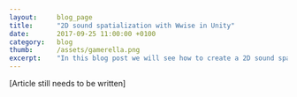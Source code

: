 ```yaml
---
layout: 	blog_page
title:  	"2D sound spatialization with Wwise in Unity"
date:   	2017-09-25 11:00:00 +0100
category: 	blog
thumb: 		/assets/gamerella.png
excerpt: 	"In this blog post we will see how to create a 2D sound spatialization in a small shoot'em'up game in Unity."
---
```


[Article still needs to be written]